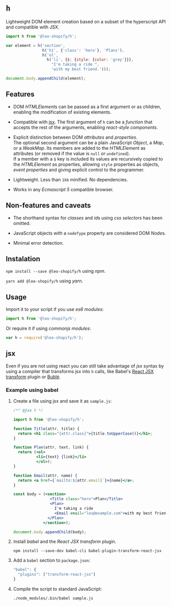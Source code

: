 # `h`

Lightweight DOM element creation based on a subset of the hyperscript API and
compatible with JSX.

```js
import h from '@leo-shopify/h';

var element = h('section',
                h('h1', {'class': 'hero'}, 'Plans'),
                h('ol',
                  h('li', {$: {style: {color: 'grey'}}},
                    "I'm taking a ride ",
                    'with my best friend.')));

document.body.appendChild(element);
```


## Features

- DOM *HTMLElement*s can be passed as a first argument or as children, enabling
  the modification of existing elements.

- Compatible with [jsx](#jsx). The first argument of `h` can be a *function*
  that accepts the rest of the arguments, enabling *react-style components*.
  
- Explicit distinction between DOM *attributes* and *properties*.  
  The optional second argument can be a plain JavaScript *Object*, a *Map*, or a
  *WeakMap*. Its members are added to the *HTMLElement* as attributes (or
  removed if the value is `null` or `undefined`).  
  If a member with a `$` key is included its values are recursively copied to the
  *HTMLElement* as properties, allowing `style` properties as objects, *event
  properties* and giving explicit control to the programmer.
  
- Lightweight. Less than `1kb` minified. No dependencies.

- Works in any *Ecmascript 5* compatible browser.


## Non-features and caveats

- The shorthand syntax for *classes* and *id*s using *css selectors* has been
  omitted.
  
- JavaScript objects with a `nodeType` property are considered DOM *Node*s.

- Minimal error detection.


## Instalation

`npm install --save @leo-shopify/h` using *npm*.

`yarn add @leo-shopify/h` using *yarn*.


## Usage

Import it to your script if you use *es6 modules*:

```js
import h from '@leo-shopify/h';
```

Or require it if using *commonjs modules*:

```js
var h = require('@leo-shopify/h');
```


## jsx

Even if you are not using react you can still take advantage of *jsx* syntax by
using a compiler that transforms jsx into `h` calls, like
Babel's
[React JSX transform](https://babeljs.io/docs/plugins/transform-react-jsx/)
plugin or [Bublé](https://buble.surge.sh/guide/#jsx.).


### Example using babel

1. Create a file using jsx and save it as `sample.js`:

   ```jsx
   /** @jsx h */
   
   import h from '@leo-shopify/h';
   
   function Title(attr, title) {
     return <h1 class="{attr.class}">{title.toUpperCase()}</h1>;
   }
   
   function Plan(attr, text, link) {
     return (<ol>
             <li>{text} {link}</li>
             </ol>);
   }
   
   function Email(attr, name) {
     return <a href={`mailto:${attr.email}`}>{name}</a>;
   }
   
   const body = (<section>
                   <Title class="hero">Plan</Title>
                   <Plan>
                     I'm taking a ride
                     <Email email="lou@example.com">with my best friend</Email>
                  </Plan>
                </section>);
   
   document.body.appendChild(body);
   ```

2.  Install *babel* and the *React JSX transform* plugin.

        npm install --save-dev babel-cli babel-plugin-transform-react-jsx

3.  Add a `babel` section to `package.json`:

    ```js
    "babel": {
      "plugins": ["transform-react-jsx"]
    }
    ```

4.  Compile the script to standard JavaScript:

        ./node_modules/.bin/babel sample.js
